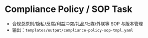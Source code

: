 # Compliance Policy / SOP Task

- 合规总原则/隐私/反腐/利益冲突/礼品/社媒/外联等 SOP 与版本管理
- 输出：`templates/output/compliance-policy-sop-tmpl.yaml`

